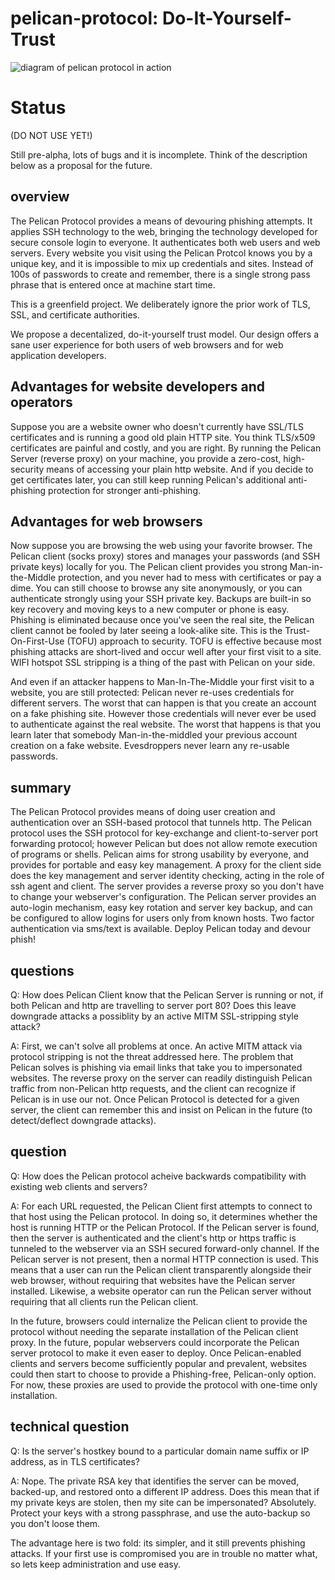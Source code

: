 # pelican-protocol: Do-It-Yourself-Trust
![diagram of pelican protocol in action](https://github.com/mailgun/pelican-protocol/blob/master/pelican3.png "pelican-protocol-diagram")

Status
=====

(DO NOT USE YET!)

Still pre-alpha, lots of bugs and it is incomplete. Think of the description below as a proposal for the future.


overview
---------

The Pelican Protocol provides a means of devouring phishing attempts. It applies
SSH technology to the web, bringing the technology developed for secure 
console login to everyone. It authenticates both web users and web servers.
Every website you visit using the Pelican Protcol knows you by a unique key,
and it is impossible to mix up credentials and sites. Instead of 100s of
passwords to create and remember, there is a single strong pass phrase that
is entered once at machine start time.

This is a greenfield project. We deliberately ignore the prior
work of TLS, SSL, and certificate authorities. 

We propose a decentalized, do-it-yourself trust model. Our design offers
a sane user experience for both users of web browsers and for
web application developers.


Advantages for website developers and operators
------------------------------------------------

Suppose you are a website owner who doesn't currently have SSL/TLS certificates and is running a good old plain HTTP site. You think TLS/x509 certificates are painful and costly, and you are right. By running the Pelican Server (reverse proxy) on your machine, you provide a zero-cost, high-security means of accessing your plain http website. And if you decide to get certificates later, you can still keep running Pelican's additional anti-phishing protection for stronger anti-phishing.

Advantages for web browsers
---------------------------

Now suppose you are browsing the web using your favorite browser. The Pelican client (socks proxy) stores and manages your passwords (and SSH private keys) locally for you. The Pelican client provides you strong Man-in-the-Middle protection, and you never had to mess with certificates or pay a dime.  You can still choose to browse any site anonymously, or you can authenticate strongly using your SSH private key. Backups are built-in so key recovery and moving keys to a new computer or phone is easy. Phishing is eliminated because once you've seen the real site, the Pelican client cannot be fooled by later seeing a look-alike site. This is the Trust-On-First-Use (TOFU) approach to security. TOFU is effective because most phishing attacks are short-lived and occur well after your first visit to a site. WIFI hotspot SSL stripping is a thing of the past with Pelican on your side.

And even if an attacker happens to Man-In-The-Middle your first visit to a website, you are still protected: Pelican never re-uses credentials for different servers. The worst that can happen is that you create an account on a fake phishing site. However those credentials will never ever be used to authenticate against the real website. The worst that happens is that you learn later that somebody Man-in-the-middled your previous account creation on a fake website. Evesdroppers never learn any re-usable passwords.

summary
-------

The Pelican Protocol provides means of doing user creation and authentication over an SSH-based protocol that tunnels http.  The Pelican protocol uses the SSH protocol for key-exchange and client-to-server port forwarding protocol; however Pelican but does not allow remote execution of programs or shells. Pelican aims for strong usability by everyone, and provides for portable and easy key management. A proxy for the client side does the key management and server identity checking, acting in the role of ssh agent and client. The server provides a reverse proxy so you don't have to change your webserver's configuration. The Pelican server provides an auto-login mechanism, easy key rotation and server key backup, and can be configured to allow logins for users only from known hosts. Two factor authentication via sms/text is available. Deploy Pelican today and devour phish!

questions
----------
Q: How does Pelican Client know that the Pelican Server is running or not, if both Pelican and http are travelling to server port 80? Does this leave downgrade attacks a possiblity by an active MITM SSL-stripping style attack?

A: First, we can't solve all problems at once. An active MITM attack via protocol stripping is not the threat addressed here. The problem that Pelican solves is phishing via email links that take you to impersonated websites.  The reverse proxy on the server can readily distinguish Pelican traffic from non-Pelican http requests, and the client can recognize if Pelican is in use our not. Once Pelican Protocol is detected for a given server, the client can remember this and insist on Pelican in the future (to detect/deflect downgrade attacks).

question
--------
Q: How does the Pelican protocol acheive backwards compatibility with existing web clients and servers?

A: For each URL requested, the Pelican Client first attempts to connect to that host using the Pelican protocol. In doing so, it determines whether the host is running HTTP or the Pelican Protocol.  If the Pelican server is found, then the server is authenticated and the client's http or https traffic is tunneled to the webserver via an SSH secured forward-only channel. If the Pelican server is not present, then a normal HTTP connection is used. This means that a user can run the Pelican client transparently alongside their web browser, without requiring that websites have the Pelican server installed. Likewise, a website operator can run the Pelican server without requiring that all clients run the Pelican client.

In the future, browsers could internalize the Pelican client to provide the protocol without needing the separate installation of the Pelican client proxy.  In the future, popular webservers could incorporate the Pelican server protocol to make it even easer to deploy.  Once Pelican-enabled clients and servers become sufficiently popular and prevalent, websites could then start to choose to provide a Phishing-free, Pelican-only option. For now, these proxies are used to provide the protocol with one-time only installation.


technical question
----------
Q: Is the server's hostkey bound to a particular domain name suffix or IP address, as in TLS certificates?

A: Nope. The private RSA key that identifies the server can be moved, backed-up, and restored onto a different IP address. Does this mean that if my private keys are stolen, then my site can be impersonated? Absolutely. Protect your keys with a strong passphrase, and use the auto-backup so you don't loose them.

The advantage here is two fold: its simpler, and it still prevents phishing attacks. If your first use is compromised you are in trouble no matter what, so lets keep administration and use easy.
